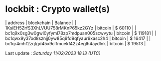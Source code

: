 # lockbit : Crypto wallet(s)

| address | blockchain | Balance |
| 1KsiEH5ZrfS3XhLVUU758rMKnP65kz2GYz | bitcoin | $ 60110 | 
| bc1q9x0sg3w0gwl0yfyml78zp7mdpuan005scwvytu | bitcoin | $ 119181 | 
| bc1qwx9y37xd8sznjj0yw85q9fd9qfyaur9xasc2h4 | bitcoin | $ 16417 | 
| bc1qr4mhf2zqtgd45x9clfmuekf42z4eglh4aydlnk | bitcoin | $ 19513 | 

Last update : _Saturday 11/02/2023 18.13 (UTC)_ 

